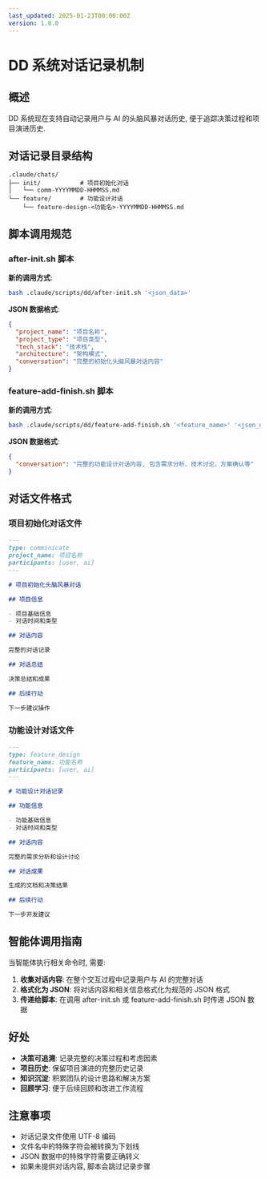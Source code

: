 ```yaml
---
last_updated: 2025-01-23T00:00:00Z
version: 1.0.0
---
```


# DD 系统对话记录机制

## 概述

DD 系统现在支持自动记录用户与 AI 的头脑风暴对话历史, 便于追踪决策过程和项目演进历史.

## 对话记录目录结构

```
.claude/chats/
├── init/           # 项目初始化对话
│   └── comm-YYYYMMDD-HHMMSS.md
└── feature/        # 功能设计对话
    └── feature-design-<功能名>-YYYYMMDD-HHMMSS.md
```

## 脚本调用规范

### after-init.sh 脚本

**新的调用方式**:

```bash
bash .claude/scripts/dd/after-init.sh '<json_data>'
```

**JSON 数据格式**:

```json
{
  "project_name": "项目名称",
  "project_type": "项目类型",
  "tech_stack": "技术栈",
  "architecture": "架构模式",
  "conversation": "完整的初始化头脑风暴对话内容"
}
```

### feature-add-finish.sh 脚本

**新的调用方式**:

```bash
bash .claude/scripts/dd/feature-add-finish.sh '<feature_name>' '<json_data>'
```

**JSON 数据格式**:

```json
{
  "conversation": "完整的功能设计对话内容, 包含需求分析、技术讨论、方案确认等"
}
```

## 对话文件格式

### 项目初始化对话文件

```markdown
---
type: comminicate
project_name: 项目名称
participants: [user, ai]
---

# 项目初始化头脑风暴对话

## 项目信息

- 项目基础信息
- 对话时间和类型

## 对话内容

完整的对话记录

## 对话总结

决策总结和成果

## 后续行动

下一步建议操作
```

### 功能设计对话文件

```markdown
---
type: feature_design
feature_name: 功能名称
participants: [user, ai]
---

# 功能设计对话记录

## 功能信息

- 功能基础信息
- 对话时间和类型

## 对话内容

完整的需求分析和设计讨论

## 对话成果

生成的文档和决策结果

## 后续行动

下一步开发建议
```

## 智能体调用指南

当智能体执行相关命令时, 需要:

1. **收集对话内容**: 在整个交互过程中记录用户与 AI 的完整对话
2. **格式化为 JSON**: 将对话内容和相关信息格式化为规范的 JSON 格式
3. **传递给脚本**: 在调用 after-init.sh 或 feature-add-finish.sh 时传递 JSON 数据

## 好处

- **决策可追溯**: 记录完整的决策过程和考虑因素
- **项目历史**: 保留项目演进的完整历史记录
- **知识沉淀**: 积累团队的设计思路和解决方案
- **回顾学习**: 便于后续回顾和改进工作流程

## 注意事项

- 对话记录文件使用 UTF-8 编码
- 文件名中的特殊字符会被转换为下划线
- JSON 数据中的特殊字符需要正确转义
- 如果未提供对话内容, 脚本会跳过记录步骤
